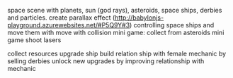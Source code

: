 space scene with planets, sun (god rays), asteroids, space ships, derbies and particles.
create parallax effect (http://babylonjs-playground.azurewebsites.net/#P5Q9Y#3)
controlling space ships and move them with move with collision
mini game: collect from asteroids
mini game shoot lasers

collect resources
upgrade ship
build relation ship with female mechanic by selling derbies
unlock new upgrades by improving relationship with mechanic